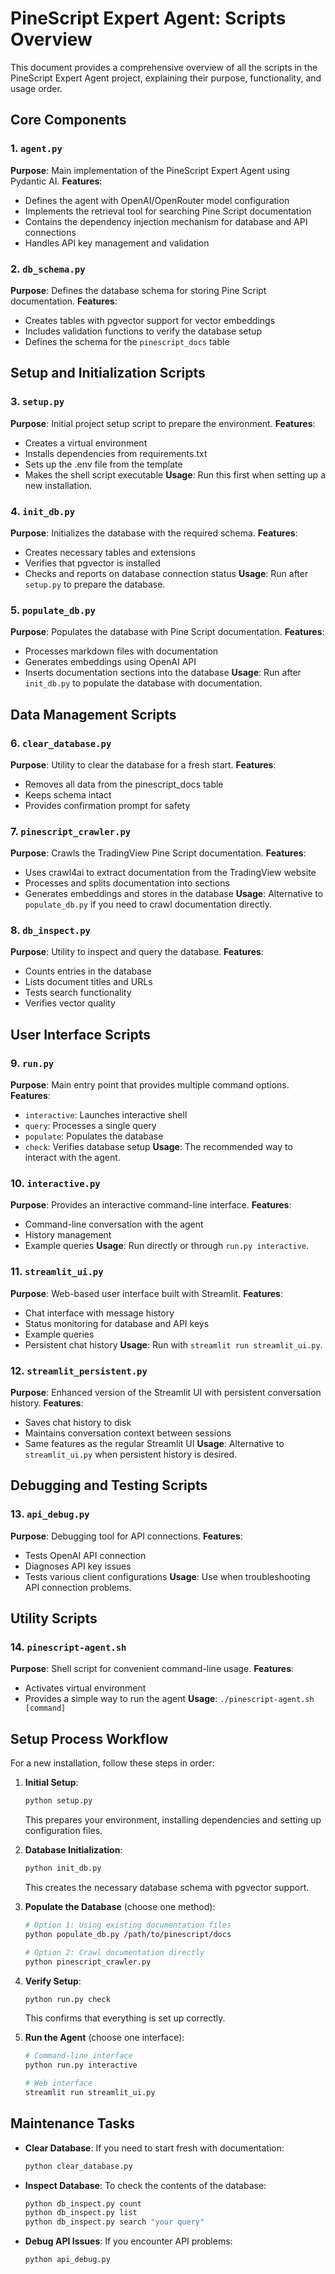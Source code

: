 # PineScript Expert Agent: Scripts Overview

This document provides a comprehensive overview of all the scripts in the PineScript Expert Agent project, explaining their purpose, functionality, and usage order.

## Core Components

### 1. `agent.py`
**Purpose**: Main implementation of the PineScript Expert Agent using Pydantic AI.
**Features**:
- Defines the agent with OpenAI/OpenRouter model configuration
- Implements the retrieval tool for searching Pine Script documentation
- Contains the dependency injection mechanism for database and API connections
- Handles API key management and validation

### 2. `db_schema.py`
**Purpose**: Defines the database schema for storing Pine Script documentation.
**Features**:
- Creates tables with pgvector support for vector embeddings
- Includes validation functions to verify the database setup
- Defines the schema for the `pinescript_docs` table

## Setup and Initialization Scripts

### 3. `setup.py`
**Purpose**: Initial project setup script to prepare the environment.
**Features**:
- Creates a virtual environment
- Installs dependencies from requirements.txt
- Sets up the .env file from the template
- Makes the shell script executable
**Usage**: Run this first when setting up a new installation.

### 4. `init_db.py`
**Purpose**: Initializes the database with the required schema.
**Features**:
- Creates necessary tables and extensions
- Verifies that pgvector is installed
- Checks and reports on database connection status
**Usage**: Run after `setup.py` to prepare the database.

### 5. `populate_db.py`
**Purpose**: Populates the database with Pine Script documentation.
**Features**:
- Processes markdown files with documentation
- Generates embeddings using OpenAI API
- Inserts documentation sections into the database
**Usage**: Run after `init_db.py` to populate the database with documentation.

## Data Management Scripts

### 6. `clear_database.py`
**Purpose**: Utility to clear the database for a fresh start.
**Features**:
- Removes all data from the pinescript_docs table
- Keeps schema intact
- Provides confirmation prompt for safety

### 7. `pinescript_crawler.py`
**Purpose**: Crawls the TradingView Pine Script documentation.
**Features**:
- Uses crawl4ai to extract documentation from the TradingView website
- Processes and splits documentation into sections
- Generates embeddings and stores in the database
**Usage**: Alternative to `populate_db.py` if you need to crawl documentation directly.

### 8. `db_inspect.py`
**Purpose**: Utility to inspect and query the database.
**Features**:
- Counts entries in the database
- Lists document titles and URLs
- Tests search functionality
- Verifies vector quality

## User Interface Scripts

### 9. `run.py`
**Purpose**: Main entry point that provides multiple command options.
**Features**:
- `interactive`: Launches interactive shell
- `query`: Processes a single query
- `populate`: Populates the database
- `check`: Verifies database setup
**Usage**: The recommended way to interact with the agent.

### 10. `interactive.py`
**Purpose**: Provides an interactive command-line interface.
**Features**:
- Command-line conversation with the agent
- History management
- Example queries
**Usage**: Run directly or through `run.py interactive`.

### 11. `streamlit_ui.py`
**Purpose**: Web-based user interface built with Streamlit.
**Features**:
- Chat interface with message history
- Status monitoring for database and API keys
- Example queries
- Persistent chat history
**Usage**: Run with `streamlit run streamlit_ui.py`.

### 12. `streamlit_persistent.py`
**Purpose**: Enhanced version of the Streamlit UI with persistent conversation history.
**Features**:
- Saves chat history to disk
- Maintains conversation context between sessions
- Same features as the regular Streamlit UI
**Usage**: Alternative to `streamlit_ui.py` when persistent history is desired.

## Debugging and Testing Scripts

### 13. `api_debug.py`
**Purpose**: Debugging tool for API connections.
**Features**:
- Tests OpenAI API connection
- Diagnoses API key issues
- Tests various client configurations
**Usage**: Use when troubleshooting API connection problems.

## Utility Scripts

### 14. `pinescript-agent.sh`
**Purpose**: Shell script for convenient command-line usage.
**Features**:
- Activates virtual environment
- Provides a simple way to run the agent
**Usage**: `./pinescript-agent.sh [command]`

## Setup Process Workflow

For a new installation, follow these steps in order:

1. **Initial Setup**: 
   ```bash
   python setup.py
   ```
   This prepares your environment, installing dependencies and setting up configuration files.

2. **Database Initialization**:
   ```bash
   python init_db.py
   ```
   This creates the necessary database schema with pgvector support.

3. **Populate the Database** (choose one method):
   ```bash
   # Option 1: Using existing documentation files
   python populate_db.py /path/to/pinescript/docs
   
   # Option 2: Crawl documentation directly
   python pinescript_crawler.py
   ```

4. **Verify Setup**:
   ```bash
   python run.py check
   ```
   This confirms that everything is set up correctly.

5. **Run the Agent** (choose one interface):
   ```bash
   # Command-line interface
   python run.py interactive
   
   # Web interface
   streamlit run streamlit_ui.py
   ```

## Maintenance Tasks

- **Clear Database**: If you need to start fresh with documentation:
  ```bash
  python clear_database.py
  ```

- **Inspect Database**: To check the contents of the database:
  ```bash
  python db_inspect.py count
  python db_inspect.py list
  python db_inspect.py search "your query"
  ```

- **Debug API Issues**: If you encounter API problems:
  ```bash
  python api_debug.py
  ```